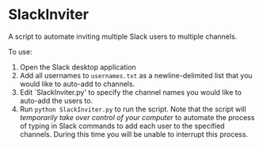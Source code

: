 # SlackInviter
A script to automate inviting multiple Slack users to multiple channels.

To use:
1) Open the Slack desktop application
2) Add all usernames to `usernames.txt` as a newline-delimited list that you would like to auto-add to channels.
3) Edit `SlackInviter.py' to specify the channel names you would like to auto-add the users to.
4) Run `python SlackInviter.py` to run the script.  Note that the script will *temporarily take over control of your computer* to automate the process of typing in Slack commands to add each user to the specified channels.  During this time you will be unable to interrupt this process.